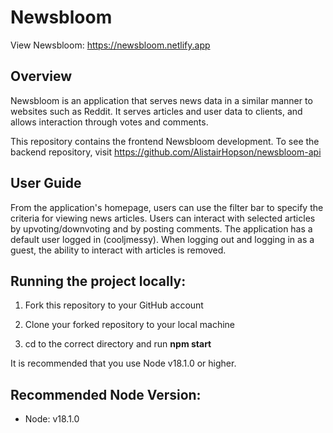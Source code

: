 # Newsbloom

View Newsbloom: https://newsbloom.netlify.app

## Overview

Newsbloom is an application that serves news data in a similar manner to websites such as Reddit. It serves articles and user data to clients, and allows interaction through votes and comments.

This repository contains the frontend Newsbloom development. To see the backend repository, visit https://github.com/AlistairHopson/newsbloom-api

## User Guide

From the application's homepage, users can use the filter bar to specify the criteria for viewing news articles. Users can interact with selected articles by upvoting/downvoting and by posting comments. The application has a default user logged in (cooljmessy). When logging out and logging in as a guest, the ability to interact with articles is removed.

## Running the project locally:

1. Fork this repository to your GitHub account

2. Clone your forked repository to your local machine

3. cd to the correct directory and run **npm start**

It is recommended that you use Node v18.1.0 or higher.

## Recommended Node Version:

- Node: v18.1.0
